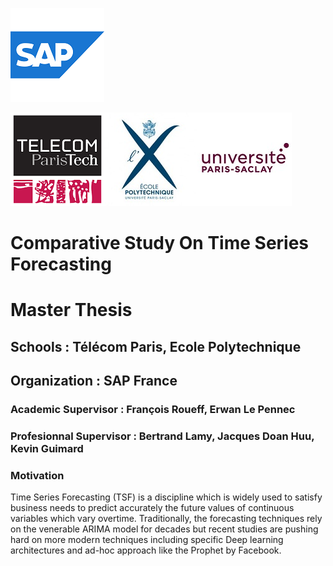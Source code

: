 <p align="left">
  <img src="imgs/sap.png" alt="SAP">
</p>
<p align="left">
  <img src="imgs/logos.png" alt="Schools">
</p>
<h1>Comparative Study On Time Series Forecasting</h1>
<h1>Master Thesis</h1>
<h2>Schools : Télécom Paris, Ecole Polytechnique</h2>
<h2>Organization : SAP France</h2>
<h3>Academic Supervisor : François Roueff, Erwan Le Pennec</h3>
<h3>Profesionnal Supervisor :  Bertrand Lamy, Jacques Doan Huu, Kevin Guimard</h3>

<p>
  <h3>Motivation</h3>
  <p>
  Time Series Forecasting (TSF) is a discipline which is widely used to satisfy business needs to predict accurately the future   values of continuous variables which vary overtime.
  Traditionally, the forecasting techniques rely on the venerable ARIMA model for decades but recent studies are pushing hard     on more modern techniques including specific Deep learning architectures and ad-hoc approach like the Prophet by Facebook.
  </p>
</p>
